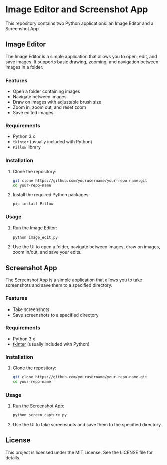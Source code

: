 # Image Editor and Screenshot App

This repository contains two Python applications: an Image Editor and a Screenshot App.

## Image Editor

The Image Editor is a simple application that allows you to open, edit, and save images. It supports basic drawing, zooming, and navigation between images in a folder.

### Features

- Open a folder containing images
- Navigate between images
- Draw on images with adjustable brush size
- Zoom in, zoom out, and reset zoom
- Save edited images

### Requirements

- Python 3.x
- `tkinter` (usually included with Python)
- `Pillow` library

### Installation

1. Clone the repository:
    ```sh
    git clone https://github.com/yourusername/your-repo-name.git
    cd your-repo-name
    ```

2. Install the required Python packages:
    ```sh
    pip install Pillow
    ```

### Usage

1. Run the Image Editor:
    ```sh
    python image_edit.py
    ```

2. Use the UI to open a folder, navigate between images, draw on images, zoom in/out, and save your edits.

## Screenshot App

The Screenshot App is a simple application that allows you to take screenshots and save them to a specified directory.

### Features

- Take screenshots
- Save screenshots to a specified directory

### Requirements

- Python 3.x
- [tkinter](http://_vscodecontentref_/0) (usually included with Python)

### Installation

1. Clone the repository:
    ```sh
    git clone https://github.com/yourusername/your-repo-name.git
    cd your-repo-name
    ```

### Usage

1. Run the Screenshot App:
    ```sh
    python screen_capture.py
    ```

2. Use the UI to take screenshots and save them to the specified directory.

## License

This project is licensed under the MIT License. See the LICENSE file for details.
